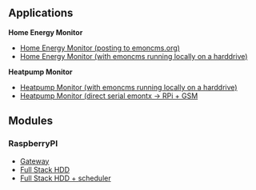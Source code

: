 ## Applications

**Home Energy Monitor**

* [Home Energy Monitor (posting to emoncms.org)](Applications/HomeEnergyMonitor/HomeEnergyMonitor.md)
* [Home Energy Monitor (with emoncms running locally on a harddrive)](Applications/HomeEnergyMonitorHDD/HomeEnergyMonitorHDD.md)

**Heatpump Monitor** 

* [Heatpump Monitor (with emoncms running locally on a harddrive)](Applications/HeatpumpMonitorHDD/HeatpumpMonitorHDD.md)
* [Heatpump Monitor (direct serial emontx -> RPi + GSM](Applications/HeatpumpMonitorSerialGSM/HeatpumpMonitorSerialGSM.md)

## Modules

### RaspberryPI

* [Gateway](Modules/RaspberryPI/Gateway/gateway.md)
* [Full Stack HDD](Modules/RaspberryPI/FullStackHDD/FullStackHDD.md)
* [Full Stack HDD + scheduler](Modules/RaspberryPI/FullStackHDDScheduler/FullStackHDDScheduler.md)

